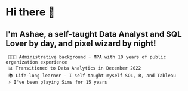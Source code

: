 # Hi there 👋
## I'm Ashae, a self-taught Data Analyst and SQL Lover by day, and pixel wizard by night! 
``` ✨ About Me in 30 Secs ✨
 👩🏾‍💼 Administrative background + MPA with 10 years of public organization experience
 📊 Transitioned to Data Analytics in December 2022 
 📚 Life-long learner - I self-taught myself SQL, R, and Tableau
 ⚡ I've been playing Sims for 15 years
```



<!--
**ashaewilliams/ashaewilliams** is a ✨ _special_ ✨ repository because its `README.md` (this file) appears on your GitHub profile.

Here are some ideas to get you started:

- 🔭 I’m currently working on ...
- 🌱 I’m currently learning ...
- 👯 I’m looking to collaborate on ...
- 🤔 I’m looking for help with ...
- 💬 Ask me about ...
- 📫 How to reach me: ...
- 😄 Pronouns: ...
- ⚡ Fun fact: ...
-->
